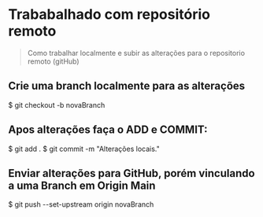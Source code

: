 # Trababalhado com repositório remoto
> Como trabalhar localmente e subir as alterações para o repositorio remoto (gitHub)

## Crie uma branch localmente para as alterações
$ git checkout -b novaBranch

## Apos alterações faça o ADD e COMMIT:
$ git add .
$ git commit -m "Alterações locais."

## Enviar alterações para GitHub, porém vinculando a uma Branch em Origin Main
$ git push --set-upstream origin novaBranch

